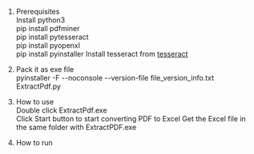 1. Prerequisites  
Install python3  
pip install pdfminer  
pip install pytesseract  
pip install pyopenxl   
pip install pyinstaller 
Install tesseract from [tesseract](https://github.com/UB-Mannheim/tesseract/wiki)  

2. Pack it as exe file  
pyinstaller -F --noconsole --version-file file_version_info.txt ExtractPdf.py 

3. How to use  
Double click ExtractPdf.exe  
Click Start button to start converting PDF to Excel
Get the Excel file in the same folder with ExtractPDF.exe

4. How to run